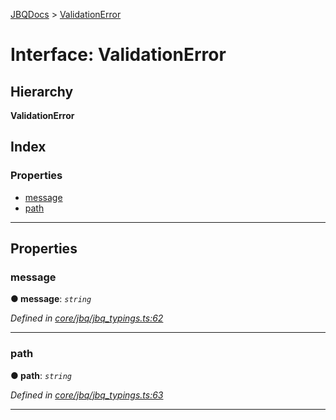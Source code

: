 [JBQDocs](../README.md) > [ValidationError](../interfaces/validationerror.md)

# Interface: ValidationError

## Hierarchy

**ValidationError**

## Index

### Properties

* [message](validationerror.md#message)
* [path](validationerror.md#path)

---

## Properties

<a id="message"></a>

###  message

**● message**: *`string`*

*Defined in [core/jbq/jbq_typings.ts:62](https://github.com/krnik/vjs-validator/blob/0be452f/src/core/jbq/jbq_typings.ts#L62)*

___
<a id="path"></a>

###  path

**● path**: *`string`*

*Defined in [core/jbq/jbq_typings.ts:63](https://github.com/krnik/vjs-validator/blob/0be452f/src/core/jbq/jbq_typings.ts#L63)*

___

